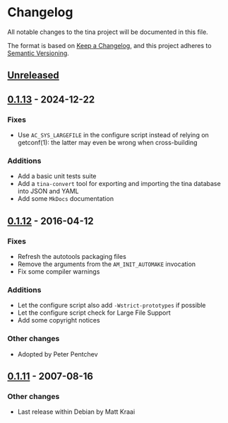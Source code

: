 <!--
SPDX-FileCopyrightText: Peter Pentchev <roam@ringlet.net>
SPDX-License-Identifier: GPL-2.0-or-later
-->

# Changelog

All notable changes to the tina project will be documented in this file.

The format is based on [Keep a Changelog](https://keepachangelog.com/en/1.1.0/),
and this project adheres to [Semantic Versioning](https://semver.org/spec/v2.0.0.html).

## [Unreleased]

## [0.1.13] - 2024-12-22

### Fixes

- Use `AC_SYS_LARGEFILE` in the configure script instead of relying on
  getconf(1): the latter may even be wrong when cross-building

### Additions

- Add a basic unit tests suite
- Add a `tina-convert` tool for exporting and importing the tina
  database into JSON and YAML
- Add some `MkDocs` documentation

## [0.1.12] - 2016-04-12

### Fixes

- Refresh the autotools packaging files
- Remove the arguments from the `AM_INIT_AUTOMAKE` invocation
- Fix some compiler warnings

### Additions

- Let the configure script also add `-Wstrict-prototypes` if possible
- Let the configure script check for Large File Support
- Add some copyright notices

### Other changes

- Adopted by Peter Pentchev

## [0.1.11] - 2007-08-16

### Other changes

- Last release within Debian by Matt Kraai

[Unreleased]: https://gitlab.com/tina-mgr/tina-mgr/-/compare/release%2F0.1.13...master
[0.1.13]: https://gitlab.com/tina-mgr/tina-mgr/-/tags/release%2F0.1.13
[0.1.12]: https://gitlab.com/tina-mgr/tina-mgr/-/tags/release%2F0.1.12
[0.1.11]: https://gitlab.com/tina-mgr/tina-mgr/-/tags/debian%2F0.1.11
